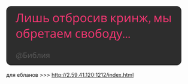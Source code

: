 <img src="https://github.com/4Tipsy/4Tipsy/blob/main/baner.png" alt="uwu.png">


для ебланов >>> http://2.59.41.120:1212/index.html




<!---
4Tipsy/4Tipsy is a ✨ special ✨ repository because its `README.md` (this file) appears on your GitHub profile.
You can click the Preview link to take a look at your changes.
--->
